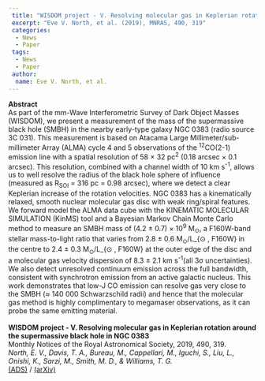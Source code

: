 ```yaml
---
 title: "WISDOM project - V. Resolving molecular gas in Keplerian rotation around the supermassive black hole in NGC 0383"
 excerpt: "Eve V. North, et al. (2019), MNRAS, 490, 319"
 categories:
  - News
  - Paper
 tags:
  - News
  - Paper
 author:
  name: Eve V. North, et al.
---
```


<b>Abstract</b><br>
As part of the mm-Wave Interferometric Survey of Dark Object Masses (WISDOM), we present a measurement of the mass of the supermassive black hole (SMBH) in the nearby early-type galaxy NGC 0383 (radio source 3C 031). This measurement is based on Atacama Large Millimeter/sub-millimeter Array (ALMA) cycle 4 and 5 observations of the <SUP>12</SUP>CO(2-1) emission line with a spatial resolution of 58 × 32 pc<SUP>2</SUP> (0.18 arcsec × 0.1 arcsec). This resolution, combined with a channel width of 10 km s<SUP>-1</SUP>, allows us to well resolve the radius of the black hole sphere of influence (measured as R<SUB>SOI</SUB> = 316 pc = 0.98 arcsec), where we detect a clear Keplerian increase of the rotation velocities. NGC 0383 has a kinematically relaxed, smooth nuclear molecular gas disc with weak ring/spiral features. We forward model the ALMA data cube with the KINEMATIC MOLECULAR SIMULATION (KinMS) tool and a Bayesian Markov Chain Monte Carlo method to measure an SMBH mass of (4.2 ± 0.7) × 10<SUP>9</SUP> M<SUB>⊙</SUB>, a F160W-band stellar mass-to-light ratio that varies from 2.8 ± 0.6 M<SUB>⊙</SUB>/L_{⊙ , F160W} in the centre to 2.4 ± 0.3 M<SUB>⊙</SUB>/L_{⊙ , F160W} at the outer edge of the disc and a molecular gas velocity dispersion of 8.3 ± 2.1 km s<SUP>-1</SUP>(all 3σ uncertainties). We also detect unresolved continuum emission across the full bandwidth, consistent with synchrotron emission from an active galactic nucleus. This work demonstrates that low-J CO emission can resolve gas very close to the SMBH (≈ 140 000 Schwarzschild radii) and hence that the molecular gas method is highly complimentary to megamaser observations, as it can probe the same emitting material.<br>
<br>
<b>WISDOM project - V. Resolving molecular gas in Keplerian rotation around the supermassive black hole in NGC 0383</b><br>
Monthly Notices of the Royal Astronomical Society, 2019, 490, 319.<br>
<i>North, E. V., Davis, T. A., Bureau, M., Cappellari, M., Iguchi, S., Liu, L., Onishi, K., Sarzi, M., Smith, M. D., & Williams, T. G.</i><br>
<a href="https://ui.adsabs.harvard.edu/abs/2019MNRAS.490..319N">(ADS)</a> / <a href="https://arxiv.org/abs/1909.05884">(arXiv)</a>
